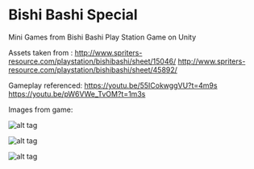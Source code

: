 # 	Bishi Bashi Special
Mini Games from Bishi Bashi Play Station Game on Unity

Assets taken from : 
http://www.spriters-resource.com/playstation/bishibashi/sheet/15046/
http://www.spriters-resource.com/playstation/bishibashi/sheet/45892/

Gameplay referenced:
https://youtu.be/55ICokwggVU?t=4m9s
https://youtu.be/pW6VWe_TvOM?t=1m3s

Images from game:

![alt tag](http://imgur.com/MrZN5kp.png)


![alt tag](http://imgur.com/oc6SEC5.png)


![alt tag](http://imgur.com/dhTFZvM.png)
